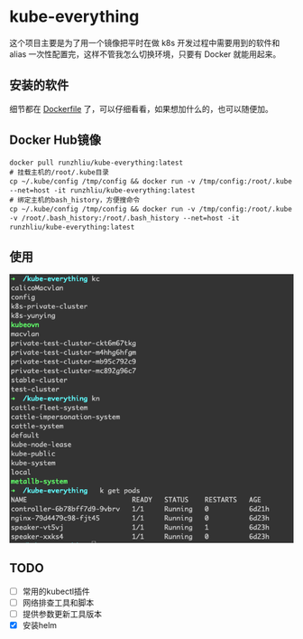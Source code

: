 # kube-everything

这个项目主要是为了用一个镜像把平时在做 k8s 开发过程中需要用到的软件和 alias 一次性配置完，这样不管我怎么切换环境，只要有 Docker 就能用起来。

## 安装的软件

细节都在 [Dockerfile](Dockerfile) 了，可以仔细看看，如果想加什么的，也可以随便加。

## Docker Hub镜像

```shell
docker pull runzhliu/kube-everything:latest
# 挂载主机的/root/.kube目录
cp ~/.kube/config /tmp/config && docker run -v /tmp/config:/root/.kube --net=host -it runzhliu/kube-everything:latest
# 绑定主机的bash_history，方便搜命令
cp ~/.kube/config /tmp/config && docker run -v /tmp/config:/root/.kube -v /root/.bash_history:/root/.bash_history --net=host -it runzhliu/kube-everything:latest
```

## 使用

![img.png](img.png)

## TODO

- [ ] 常用的kubectl插件
- [ ] 网络排查工具和脚本
- [ ] 提供参数更新工具版本
- [x] 安装helm
